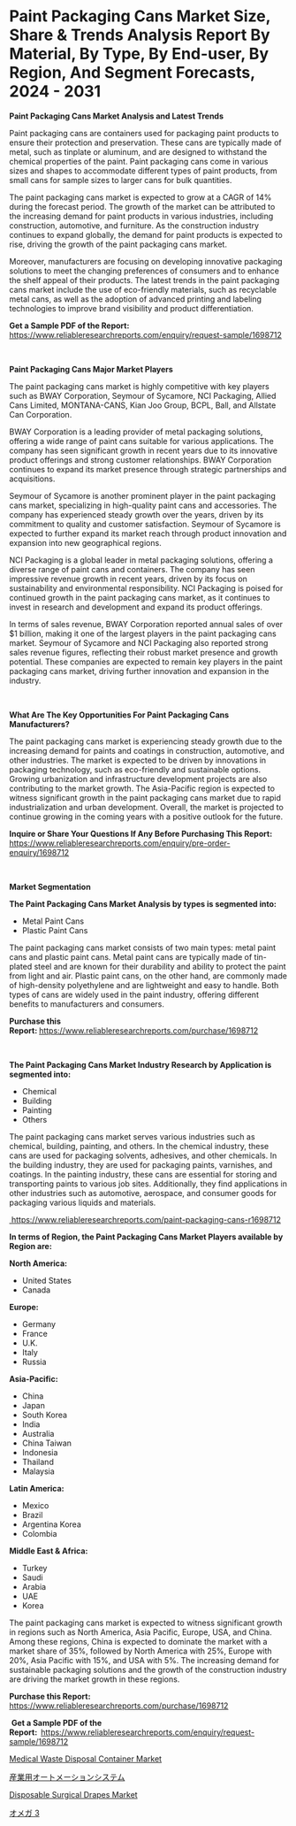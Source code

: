 <p><h1>Paint Packaging Cans Market Size, Share & Trends Analysis Report By Material, By Type, By End-user, By Region, And Segment Forecasts, 2024 - 2031</h1></p><p><strong>Paint Packaging Cans Market Analysis and Latest Trends</strong></p>
<p><p>Paint packaging cans are containers used for packaging paint products to ensure their protection and preservation. These cans are typically made of metal, such as tinplate or aluminum, and are designed to withstand the chemical properties of the paint. Paint packaging cans come in various sizes and shapes to accommodate different types of paint products, from small cans for sample sizes to larger cans for bulk quantities.</p><p>The paint packaging cans market is expected to grow at a CAGR of 14% during the forecast period. The growth of the market can be attributed to the increasing demand for paint products in various industries, including construction, automotive, and furniture. As the construction industry continues to expand globally, the demand for paint products is expected to rise, driving the growth of the paint packaging cans market.</p><p>Moreover, manufacturers are focusing on developing innovative packaging solutions to meet the changing preferences of consumers and to enhance the shelf appeal of their products. The latest trends in the paint packaging cans market include the use of eco-friendly materials, such as recyclable metal cans, as well as the adoption of advanced printing and labeling technologies to improve brand visibility and product differentiation.</p></p>
<p><strong>Get a Sample PDF of the Report:&nbsp;</strong> <a href="https://www.reliableresearchreports.com/enquiry/request-sample/1698712">https://www.reliableresearchreports.com/enquiry/request-sample/1698712</a></p>
<p>&nbsp;</p>
<p><strong>Paint Packaging Cans Major Market Players</strong></p>
<p><p>The paint packaging cans market is highly competitive with key players such as BWAY Corporation, Seymour of Sycamore, NCI Packaging, Allied Cans Limited, MONTANA-CANS, Kian Joo Group, BCPL, Ball, and Allstate Can Corporation. </p><p>BWAY Corporation is a leading provider of metal packaging solutions, offering a wide range of paint cans suitable for various applications. The company has seen significant growth in recent years due to its innovative product offerings and strong customer relationships. BWAY Corporation continues to expand its market presence through strategic partnerships and acquisitions.</p><p>Seymour of Sycamore is another prominent player in the paint packaging cans market, specializing in high-quality paint cans and accessories. The company has experienced steady growth over the years, driven by its commitment to quality and customer satisfaction. Seymour of Sycamore is expected to further expand its market reach through product innovation and expansion into new geographical regions.</p><p>NCI Packaging is a global leader in metal packaging solutions, offering a diverse range of paint cans and containers. The company has seen impressive revenue growth in recent years, driven by its focus on sustainability and environmental responsibility. NCI Packaging is poised for continued growth in the paint packaging cans market, as it continues to invest in research and development and expand its product offerings.</p><p>In terms of sales revenue, BWAY Corporation reported annual sales of over $1 billion, making it one of the largest players in the paint packaging cans market. Seymour of Sycamore and NCI Packaging also reported strong sales revenue figures, reflecting their robust market presence and growth potential. These companies are expected to remain key players in the paint packaging cans market, driving further innovation and expansion in the industry.</p></p>
<p>&nbsp;</p>
<p><strong>What Are The Key Opportunities For Paint Packaging Cans Manufacturers?</strong></p>
<p><p>The paint packaging cans market is experiencing steady growth due to the increasing demand for paints and coatings in construction, automotive, and other industries. The market is expected to be driven by innovations in packaging technology, such as eco-friendly and sustainable options. Growing urbanization and infrastructure development projects are also contributing to the market growth. The Asia-Pacific region is expected to witness significant growth in the paint packaging cans market due to rapid industrialization and urban development. Overall, the market is projected to continue growing in the coming years with a positive outlook for the future.</p></p>
<p><strong>Inquire or Share Your Questions If Any Before Purchasing This Report:</strong> <a href="https://www.reliableresearchreports.com/enquiry/pre-order-enquiry/1698712">https://www.reliableresearchreports.com/enquiry/pre-order-enquiry/1698712</a></p>
<p>&nbsp;</p>
<p><strong>Market Segmentation</strong></p>
<p><strong>The Paint Packaging Cans Market Analysis by types is segmented into:</strong></p>
<p><ul><li>Metal Paint Cans</li><li>Plastic Paint Cans</li></ul></p>
<p><p>The paint packaging cans market consists of two main types: metal paint cans and plastic paint cans. Metal paint cans are typically made of tin-plated steel and are known for their durability and ability to protect the paint from light and air. Plastic paint cans, on the other hand, are commonly made of high-density polyethylene and are lightweight and easy to handle. Both types of cans are widely used in the paint industry, offering different benefits to manufacturers and consumers.</p></p>
<p><strong>Purchase this Report:&nbsp;</strong><a href="https://www.reliableresearchreports.com/purchase/1698712">https://www.reliableresearchreports.com/purchase/1698712</a></p>
<p>&nbsp;</p>
<p><strong>The Paint Packaging Cans Market Industry Research by Application is segmented into:</strong></p>
<p><ul><li>Chemical</li><li>Building</li><li>Painting</li><li>Others</li></ul></p>
<p><p>The paint packaging cans market serves various industries such as chemical, building, painting, and others. In the chemical industry, these cans are used for packaging solvents, adhesives, and other chemicals. In the building industry, they are used for packaging paints, varnishes, and coatings. In the painting industry, these cans are essential for storing and transporting paints to various job sites. Additionally, they find applications in other industries such as automotive, aerospace, and consumer goods for packaging various liquids and materials.</p></p>
<p><a href="https://www.reliableresearchreports.com/paint-packaging-cans-r1698712">&nbsp;https://www.reliableresearchreports.com/paint-packaging-cans-r1698712</a></p>
<p><strong>In terms of Region, the Paint Packaging Cans Market Players available by Region are:</strong></p>
<p>
    <p> <strong> North America: </strong>
        <ul>
            <li>United States</li>
            <li>Canada</li>
        </ul>
        </p> 
    <p> <strong> Europe: </strong>
        <ul>
            <li>Germany</li>
            <li>France</li>
            <li>U.K.</li>
            <li>Italy</li>
            <li>Russia</li>
        </ul>
        </p> 
    <p> <strong> Asia-Pacific: </strong>
        <ul>
            <li>China</li>
            <li>Japan</li>
            <li>South Korea</li>
            <li>India</li>
            <li>Australia</li>
            <li>China Taiwan</li>
            <li>Indonesia</li>
            <li>Thailand</li>
            <li>Malaysia</li>
        </ul>
        </p> 
    <p> <strong> Latin America: </strong>
        <ul>
            <li>Mexico</li>
            <li>Brazil</li>
            <li>Argentina Korea</li>
            <li>Colombia</li>
        </ul>
        </p> 
    <p> <strong> Middle East & Africa: </strong>
        <ul>
            <li>Turkey</li>
            <li>Saudi</li>
            <li>Arabia</li>
            <li>UAE</li>
            <li>Korea</li>
        </ul>
    </p>
    </p>
<p><p>The paint packaging cans market is expected to witness significant growth in regions such as North America, Asia Pacific, Europe, USA, and China. Among these regions, China is expected to dominate the market with a market share of 35%, followed by North America with 25%, Europe with 20%, Asia Pacific with 15%, and USA with 5%. The increasing demand for sustainable packaging solutions and the growth of the construction industry are driving the market growth in these regions.</p></p>
<p><strong>Purchase this Report: </strong><a href="https://www.reliableresearchreports.com/purchase/1698712">https://www.reliableresearchreports.com/purchase/1698712</a></p>
<p>&nbsp;<strong>Get a Sample PDF of the Report:&nbsp;&nbsp;</strong><a href="https://www.reliableresearchreports.com/enquiry/request-sample/1698712">https://www.reliableresearchreports.com/enquiry/request-sample/1698712</a></p>
<p><strong></strong></p>
<p><p><a href="https://www.linkedin.com/pulse/medical-waste-disposal-container-market-research-report-its-history-lmdyf">Medical Waste Disposal Container Market</a></p><p><a href="https://github.com/BrionnaBoyle/Market-Research-Report-List-1/blob/main/495394865700.md">産業用オートメーションシステム</a></p><p><a href="https://www.linkedin.com/pulse/disposable-surgical-drapes-market-key-successful-business-strategy-vuz0e">Disposable Surgical Drapes Market</a></p><p><a href="https://github.com/JerelSchulit20231/Market-Research-Report-List-1/blob/main/297452265699.md">オメガ 3</a></p></p>